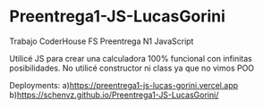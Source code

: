 # Preentrega1-JS-LucasGorini
Trabajo CoderHouse FS Preentrega N1 JavaScript

Utilicé JS para crear una calculadora 100% funcional con infinitas posibilidades.
No utilicé constructor ni class ya que no vimos POO

Deployments:
a)https://preentrega1-js-lucas-gorini.vercel.app
b)https://schenvz.github.io/Preentrega1-JS-LucasGorini/
